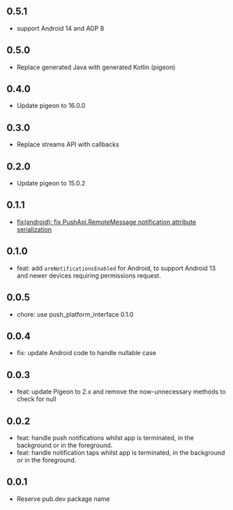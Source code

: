 ## 0.5.1

- support Android 14 and AGP 8

## 0.5.0

- Replace generated Java with generated Kotlin (pigeon)

## 0.4.0

- Update pigeon to 16.0.0

## 0.3.0

- Replace streams API with callbacks

## 0.2.0

- Update pigeon to 15.0.2

## 0.1.1

-  [fix(android): fix PushApi.RemoteMessage notification attribute serialization](https://github.com/ben-xD/push/pull/21)

## 0.1.0

- feat: add `areNotificationsEnabled` for Android, to support Android 13 and newer devices requiring permissions request.

## 0.0.5

- chore: use push_platform_interface 0.1.0

## 0.0.4

- fix: update Android code to handle nullable case

## 0.0.3

- feat: update Pigeon to 2.x and remove the now-unnecessary methods to check for null

## 0.0.2

- feat: handle push notifications whilst app is terminated, in the background or in the foreground.
- feat: handle notification taps whilst app is terminated, in the background or in the foreground.

## 0.0.1

- Reserve pub.dev package name